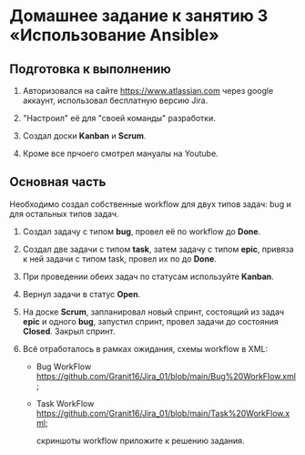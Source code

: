 # Домашнее задание к занятию 3 «Использование Ansible»

## Подготовка к выполнению

1. Авторизовался на сайте https://www.atlassian.com через google аккаунт, использовал бесплатную версию Jira.
   
2. "Настроил" её для "своей команды" разработки.
   
3. Создал доски **Kanban** и **Scrum**.

4. Кроме все прчоего смотрел мануалы на Youtube.





## Основная часть

Необходимо создал собственные workflow для двух типов задач: bug и для остальных типов задач.

1. Создал задачу с типом **bug**, провел её по workflow до **Done**.

2. Создал две задачи с типом **task**, затем задачу с типом **epic**, привяза к ней задачи с типом task, провел их по до **Done**.
   
3. При проведении обеих задач по статусам используйте **Kanban**.

4. Вернул задачи в статус **Open**.

5. На доске **Scrum**, запланировал новый спринт, состоящий из задач **epic** и одного **bug**, запустил спринт, провел задачи до состояния **Closed**. Закрыл спринт.

6. Всё отработалось в рамках ожидания, схемы workflow в XML:
   - Bug WorkFlow https://github.com/Granit16/Jira_01/blob/main/Bug%20WorkFlow.xml;
   - Task WorkFlow https://github.com/Granit16/Jira_01/blob/main/Task%20WorkFlow.xml;

   
     скриншоты workflow приложите к решению задания.
